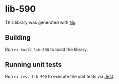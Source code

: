 # lib-590

This library was generated with [Nx](https://nx.dev).

## Building

Run `nx build lib-590` to build the library.

## Running unit tests

Run `nx test lib-590` to execute the unit tests via [Jest](https://jestjs.io).
